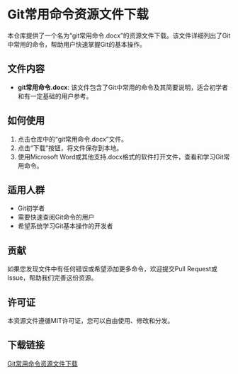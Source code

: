 # Git常用命令资源文件下载

本仓库提供了一个名为“git常用命令.docx”的资源文件下载。该文件详细列出了Git中常用的命令，帮助用户快速掌握Git的基本操作。

## 文件内容

- **git常用命令.docx**: 该文件包含了Git中常用的命令及其简要说明，适合初学者和有一定基础的用户参考。

## 如何使用

1. 点击仓库中的“git常用命令.docx”文件。
2. 点击“下载”按钮，将文件保存到本地。
3. 使用Microsoft Word或其他支持.docx格式的软件打开文件，查看和学习Git常用命令。

## 适用人群

- Git初学者
- 需要快速查阅Git命令的用户
- 希望系统学习Git基本操作的开发者

## 贡献

如果您发现文件中有任何错误或希望添加更多命令，欢迎提交Pull Request或Issue，帮助我们完善这份资源。

## 许可证

本资源文件遵循MIT许可证，您可以自由使用、修改和分发。

## 下载链接

[Git常用命令资源文件下载](https://pan.quark.cn/s/e59bbfe76f4c)